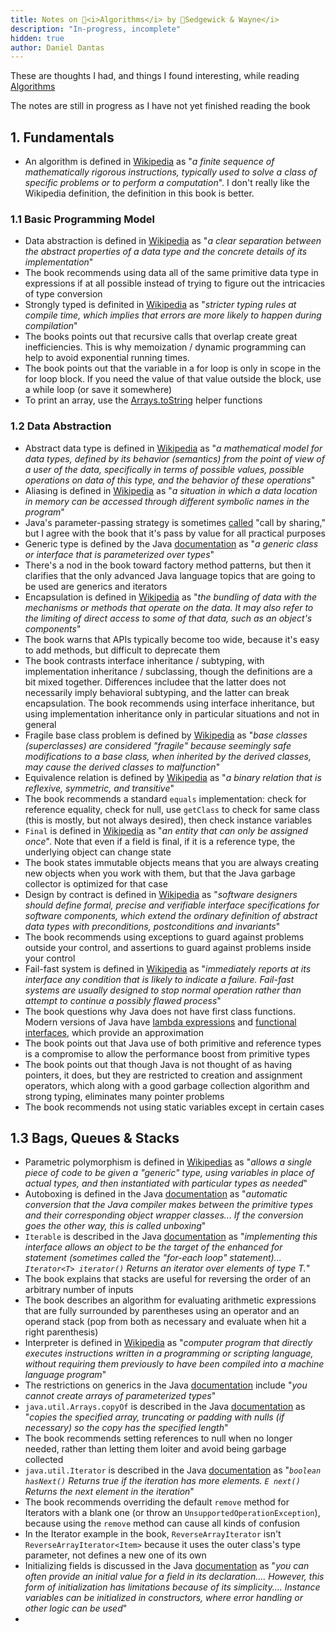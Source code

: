 ```yaml
---
title: Notes on 📕<i>Algorithms</i> by 🐯Sedgewick & Wayne</i>
description: "In-progress, incomplete"
hidden: true
author: Daniel Dantas
---
```


These are thoughts I had, and things I found interesting, while reading [Algorithms](https://algs4.cs.princeton.edu/)

The notes are still in progress as I have not yet finished reading the book

## 1. Fundamentals
- An algorithm is defined in [Wikipedia](https://en.wikipedia.org/wiki/Algorithm) as "_a finite sequence of mathematically rigorous instructions, typically used to solve a class of specific problems or to perform a computation_". I don't really like the Wikipedia definition, the definition in this book is better.

### 1.1 Basic Programming Model
- Data abstraction is defined in [Wikipedia](https://en.wikipedia.org/wiki/Abstraction_(computer_science)#Data_abstraction) as "_a clear separation between the abstract properties of a data type and the concrete details of its implementation_"
- The book recommends using data all of the same primitive data type in expressions if at all possible instead of trying to figure out the intricacies of type conversion
- Strongly typed is definited in [Wikipedia](https://en.wikipedia.org/wiki/Strong_and_weak_typing) as "_stricter typing rules at compile time, which implies that errors are more likely to happen during compilation_"
- The books points out that recursive calls that overlap create great inefficiencies. This is why memoization / dynamic programming can help to avoid exponential running times.
- The book points out that the variable in a for loop is only in scope in the for loop block. If you need the value of that value outside the block, use a while loop (or save it somewhere)
- To print an array, use the [Arrays.toString](https://docs.oracle.com/en/java/javase/24/docs/api/java.base/java/util/Arrays.html#toString(java.lang.Object%5B%5D)) helper functions

### 1.2 Data Abstraction
- Abstract data type is defined in [Wikipedia](https://en.wikipedia.org/wiki/Abstract_data_type) as "_a mathematical model for data types, defined by its behavior (semantics) from the point of view of a user of the data, specifically in terms of possible values, possible operations on data of this type, and the behavior of these operations_"
- Aliasing is defined in [Wikipedia](https://en.wikipedia.org/wiki/Aliasing_(computing)) as "_a situation in which a data location in memory can be accessed through different symbolic names in the program_"
- Java's parameter-passing strategy is sometimes [called](https://en.wikipedia.org/wiki/Evaluation_strategy#Call_by_sharing) "call by sharing," but I agree with the book that it's pass by value for all practical purposes
- Generic type is defined by the Java [documentation](https://docs.oracle.com/javase/tutorial/java/generics/types.html) as "_a generic class or interface that is parameterized over types_"
- There's a nod in the book toward factory method patterns, but then it clarifies that the only advanced Java language topics that are going to be used are generics and iterators
- Encapsulation is defined in [Wikipedia](https://en.wikipedia.org/wiki/Encapsulation_(computer_programming)) as "_the bundling of data with the mechanisms or methods that operate on the data. It may also refer to the limiting of direct access to some of that data, such as an object's components_"
- The book warns that APIs typically become too wide, because it's easy to add methods, but difficult to deprecate them
- The book contrasts interface inheritance / subtyping, with implementation inheritance / subclassing, though the definitions are a bit mixed together. Differences includee that the latter does not necessarily imply behavioral subtyping, and the latter can break encapsulation. The book recommends using interface inheritance, but using implementation inheritance only in particular situations and not in general
- Fragile base class problem is defined by [Wikipedia](https://en.wikipedia.org/wiki/Fragile_base_class) as "_base classes (superclasses) are considered "fragile" because seemingly safe modifications to a base class, when inherited by the derived classes, may cause the derived classes to malfunction_"
- Equivalence relation is defined by [Wikipedia](https://en.wikipedia.org/wiki/Equivalence_relation) as "_a binary relation that is reflexive, symmetric, and transitive_"
- The book recommends a standard `equals` implementation: check for reference equality, check for null, use `getClass` to check for same class (this is mostly, but not always desired), then check instance variables
- `Final` is defined in [Wikipedia](https://en.wikipedia.org/wiki/Final_(Java)) as "_an entity that can only be assigned once_". Note that even if a field is final, if it is a reference type, the underlying object can change state
- The book states immutable objects means that you are always creating new objects when you work with them, but that the Java garbage collector is optimized for that case
- Design by contract is defined in [Wikipedia](https://en.wikipedia.org/wiki/Design_by_contract) as "_software designers should define formal, precise and verifiable interface specifications for software components, which extend the ordinary definition of abstract data types with preconditions, postconditions and invariants_"
- The book recommends using exceptions to guard against problems outside your control, and assertions to guard against problems inside your control
- Fail-fast system is defined in [Wikipedia](https://en.wikipedia.org/wiki/Fail-fast_system) as "_immediately reports at its interface any condition that is likely to indicate a failure. Fail-fast systems are usually designed to stop normal operation rather than attempt to continue a possibly flawed process_"
- The book questions why Java does not have first class functions. Modern versions of Java have [lambda expressions](https://docs.oracle.com/javase/tutorial/java/javaOO/lambdaexpressions.html) and [functional interfaces](https://docs.oracle.com/en/java/javase/24/docs/api/java.base/java/util/function/package-summary.html), which provide an approximation
- The book points out that Java use of both primitive and reference types is a compromise to allow the performance boost from primitive types
- The book points out that though Java is not thought of as having pointers, it does, but they are restricted to creation and assignment operators, which along with a good garbage collection algorithm and strong typing, eliminates many pointer problems
- The book recommends not using static variables except in certain cases

## 1.3 Bags, Queues & Stacks
- Parametric polymorphism is defined in [Wikipedias](https://en.wikipedia.org/wiki/Parametric_polymorphism) as "_allows a single piece of code to be given a "generic" type, using variables in place of actual types, and then instantiated with particular types as needed_"
- Autoboxing is defined in the Java [documentation](https://docs.oracle.com/javase/tutorial/java/data/autoboxing.html) as "_automatic conversion that the Java compiler makes between the primitive types and their corresponding object wrapper classes... If the conversion goes the other way, this is called unboxing_"
- `Iterable` is described in the Java [documentation](https://docs.oracle.com/en/java/javase/24/docs/api/java.base/java/lang/Iterable.html) as "_implementing this interface allows an object to be the target of the enhanced for statement (sometimes called the "for-each loop" statement)... `Iterator<T> iterator()` Returns an iterator over elements of type T._"
- The book explains that stacks are useful for reversing the order of an arbitrary number of inputs
- The book describes an algorithm for evaluating arithmetic expressions that are fully surrounded by parentheses using an operator and an operand stack (pop from both as necessary and evaluate when hit a right parenthesis)
- Interpreter is defined in [Wikipedia](https://en.wikipedia.org/wiki/Interpreter_(computing)) as "_computer program that directly executes instructions written in a programming or scripting language, without requiring them previously to have been compiled into a machine language program_"
- The restrictions on generics in the Java [documentation](https://docs.oracle.com/javase/tutorial/java/generics/restrictions.html) include "_you cannot create arrays of parameterized types_"
- `java.util.Arrays.copyOf` is described in the Java [documentation](https://docs.oracle.com/en/java/javase/24/docs/api/java.base/java/util/Arrays.html#copyOf(T%5B%5D,int)) as "_copies the specified array, truncating or padding with nulls (if necessary) so the copy has the specified length_"
- The book recommends setting references to null when no longer needed, rather than letting them loiter and avoid being garbage collected
- `java.util.Iterator` is described in the Java [documentation](https://docs.oracle.com/en/java/javase/24/docs/api/java.base/java/util/Iterator.html) as "_`boolean hasNext()` Returns true if the iteration has more elements. `E next()` Returns the next element in the iteration_"
- The book recommends overriding the default `remove` method for Iterators with a blank one (or throw an `UnsupportedOperationException`), because using the `remove` method can cause all kinds of confusion
- In the Iterator example in the book, `ReverseArrayIterator` isn't `ReverseArrayIterator<Item>` because it uses the outer class's type parameter, not defines a new one of its own
- Initializing fields is discussed in the Java [documentation](https://docs.oracle.com/javase/tutorial/java/javaOO/initial.html) as "_you can often provide an initial value for a field in its declaration.... However, this form of initialization has limitations because of its simplicity.... Instance variables can be initialized in constructors, where error handling or other logic can be used_"
- 











